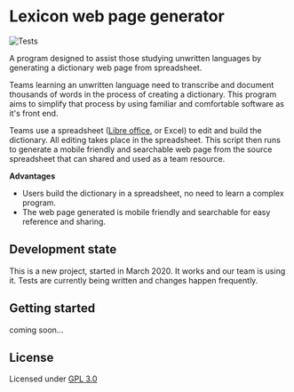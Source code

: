 # Lexicon web page generator

![Tests](https://github.com/stevetasticsteve/Lexicon/workflows/Python%20application/badge.svg)

A program designed to assist those studying unwritten languages by
 generating a dictionary web page from spreadsheet.
 
Teams learning an unwritten language need to transcribe and document
thousands of words in the process of creating a dictionary. This program
aims to simplify that process by using familiar and comfortable software
as it's front end.

Teams use a spreadsheet ([Libre office](https://www.libreoffice.org/), or Excel) to edit and build the 
dictionary. All editing takes place in the spreadsheet.
This script then runs to generate a mobile friendly and searchable web 
page from the source spreadsheet that can shared and used as a team resource.

**Advantages**
- Users build the dictionary in a spreadsheet, no need to learn a complex program.
- The web page generated is mobile friendly and searchable for easy reference and sharing.

## Development state
This is a new project, started in March 2020. It works and our team is using it. 
Tests are currently being written and changes happen frequently.

## Getting started
coming soon...

## License
Licensed under [GPL 3.0](https://github.com/stevetasticsteve/Lexicon/blob/master/LICENSE.md)


